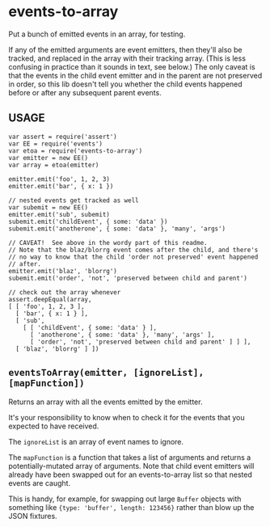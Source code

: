 # events-to-array

Put a bunch of emitted events in an array, for testing.

If any of the emitted arguments are event emitters, then they'll also
be tracked, and replaced in the array with their tracking array.
(This is less confusing in practice than it sounds in text, see
below.)  The only caveat is that the events in the child event emitter
and in the parent are not preserved in order, so this lib doesn't tell
you whether the child events happened before or after any subsequent
parent events.

## USAGE

```
var assert = require('assert')
var EE = require('events')
var etoa = require('events-to-array')
var emitter = new EE()
var array = etoa(emitter)

emitter.emit('foo', 1, 2, 3)
emitter.emit('bar', { x: 1 })

// nested events get tracked as well
var subemit = new EE()
emitter.emit('sub', subemit)
subemit.emit('childEvent', { some: 'data' })
subemit.emit('anotherone', { some: 'data' }, 'many', 'args')

// CAVEAT!  See above in the wordy part of this readme.
// Note that the blaz/blorrg event comes after the child, and there's
// no way to know that the child 'order not preserved' event happened
// after.
emitter.emit('blaz', 'blorrg')
subemit.emit('order', 'not', 'preserved between child and parent')

// check out the array whenever
assert.deepEqual(array,
[ [ 'foo', 1, 2, 3 ],
  [ 'bar', { x: 1 } ],
  [ 'sub',
    [ [ 'childEvent', { some: 'data' } ],
      [ 'anotherone', { some: 'data' }, 'many', 'args' ],
      [ 'order', 'not', 'preserved between child and parent' ] ] ],
  [ 'blaz', 'blorrg' ] ])
```

## `eventsToArray(emitter, [ignoreList], [mapFunction])`

Returns an array with all the events emitted by the emitter.

It's your responsibility to know when to check it for the events that
you expected to have received.

The `ignoreList` is an array of event names to ignore.

The `mapFunction` is a function that takes a list of arguments and
returns a potentially-mutated array of arguments.  Note that child
event emitters will already have been swapped out for an
events-to-array list so that nested events are caught.

This is handy, for example, for swapping out large `Buffer` objects
with something like `{type: 'buffer', length: 123456}` rather than
blow up the JSON fixtures.
